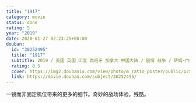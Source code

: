```yaml
---
title: "1917"
category: movie
status: done
rating: 5
year: "2019"
date: 2020-01-27 02:23:25+08:00
douban:
  id: "30252495"
  title: "1917"
  subtitle: 2019 / 美国 英国 印度 西班牙 加拿大 中国大陆 / 剧情 战争 / 萨姆·门德斯 / 乔治·麦凯 迪恩-查尔斯·查普曼
  rating: 8.5
  cover: https://img2.doubanio.com/view/photo/m_ratio_poster/public/p2587146023.jpg
  link: https://movie.douban.com/subject/30252495/
---
```


一镜而非固定机位带来的更多的细节。奇妙的战场体验。残酷。
